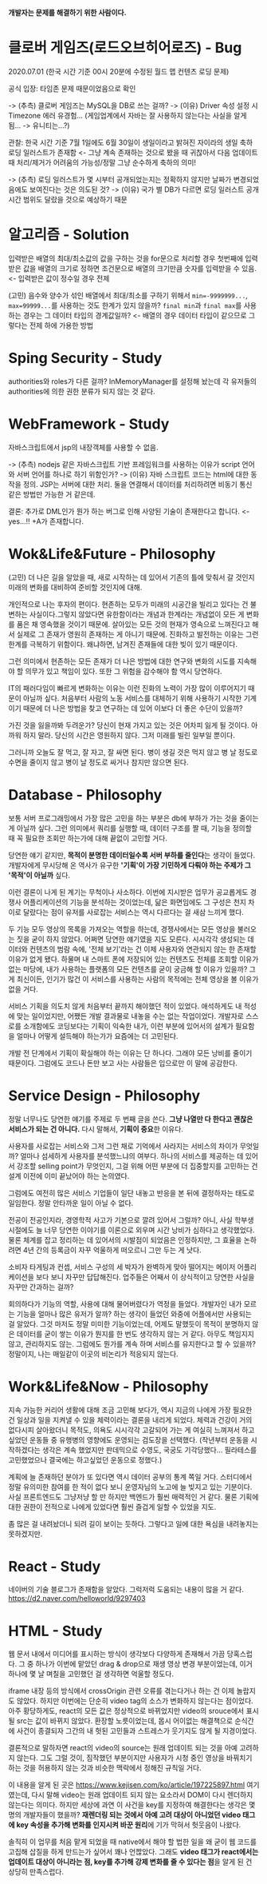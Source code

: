 **개발자는 문제를 해결하기 위한 사람이다.**

# 클로버 게임즈(로드오브히어로즈) - Bug

2020.07.01 (한국 시간 기준 00시 20분에 수정된 월드 맵 컨텐츠 로딩 문제)

공식 입장: 타임존 문제 때문이었음으로 확인

-> (추측) 클로버 게임즈는 MySQL을 DB로 쓰는 걸까? -> (이유) Driver 속성 설정 시 Timezone 에러 유경험... (게임업계에서 자바는 잘 사용하지 않는다는 사실을 알게 됨... -> 유니티는...?)

관찰: 한국 시간 기준 7월 1일에도 6월 30일이 생일이라고 밝혀진 자이라의 생일 축하 로딩 일러스트가 존재함 <- 그냥 계속 존재하는 것으로 봤을 때 귀찮아서 다음 업데이트 때 처리/제거가 어려움의 가능성/정말 그냥 순수하게 축하의 의미!

-> (추측) 로딩 일러스트가 몇 시부터 공개되었는지는 정확하지 않지만 날짜가 변경되었음에도 보여진다는 것은 의도된 것? -> (이유) 국가 별 DB가 다르면 로딩 일러스트 공개 시간 범위도 달랐을 것으로 예상하기 때문

# 알고리즘 - Solution

입력받은 배열의 최대/최소값의 값을 구하는 것을 for문으로 처리할 경우 첫번째에 입력받은 값을 배열의 크기로 정하면 조건문으로 배열의 크기만큼 숫자를 입력받을 수 있음. <- 입력받은 값이 정수일 경우 전제

(고민) 음수와 양수가 섞인 배열에서 최대/최소를 구하기 위해서 `min=-9999999...`, `max=99999...`를 사용하는 것도 한계가 있지 않을까? `final min`과 `final max`를 사용하는 경우는 그 데이터 타입의 경계값일까? <- 배열의 경우 데이터 타입이 같으므로 그렇다는 전제 하에 가용한 방법

# Sping Security -  Study

authorities와 roles가 다른 걸까? InMemoryManager를 설정해 놨는데 각 유저들의 authorities에 의한 권한 분류가 되지 않는 것 같다.

# WebFramework - Study

자바스크립트에서 jsp의 내장객체를 사용할 수 없음.

-> (추측) nodejs 같은 자바스크립트 기반 프레임워크를 사용하는 이유가 script 언어와 서버 언어를 하나로 하기 위함인가? -> (이유) 자바 스크립트 코드는 html에 대한 동작을 정의. JSP는 서버에 대한 처리. 둘을 연결해서 데이터를 처리하려면 비동기 통신 같은 방법만 가능한 거 같은데. 

결론: 추가로 DML인가 뭔가 하는 버그로 인해 사양된 기술이 존재한다고 합니다. <-yes...!! +A가 존재합니다.

# Wok&Life&Future - Philosophy

(고민) 더 나은 길을 알았을 때, 새로 시작하는 데 있어서 기존의 틀에 맞춰서 갈 것인지 미래의 변화를 대비하여 준비할 것인지에 대해.

개인적으로 나는 후자의 편이다. 현존하는 모두가 미래의 시공간을 빌리고 있다는 건 불변하는 사실이다.그렇지 않았다면 유한함이라는 개념과 한계라는 개념없이 모든 게 변화를 품은 채 영속했을 것이기 때문에. 살아있는 모든 것의 현재가 영속으로 느껴진다고 해서 실제로 그 존재가 영원히 존재하는 게 아니기 때문에. 진화하고 발전하는 이유는 그런 한계를 극복하기 위함이다. 왜냐하면, 남겨진 존재들에 대한 빚이 있기 때문이다.

그런 의미에서 현존하는 모든 존재가 더 나은 방법에 대한 연구와 변화의 시도를 지속해야 할 의무가 있고 책임이 있다. 또한 그 위험을 감수해야 함 역시 당연하다.

IT의 패러다임이 빠르게 변화하는 이유는 이런 진화의 노력이 가장 많이 이루어지기 때문이 아닐까 싶다. 처음부터 사람의 노동 서비스를 대체하기 위해 사용하기 시작한 기계이기 때문에 더 나은 방법을 찾고 연구하는 데 있어 이보다 더 좋은 수단이 있을까?

가진 것을 잃을까봐 두려운가? 당신이 현재 가지고 있는 것은 어차피 잃게 될 것이다. 아까워 하지 말라. 당신의 시간은 영원하지 않다. 그저 미래를 빌린 일부일 뿐이다.

그러니까 오늘도 잘 먹고, 잘 자고, 잘 싸면 된다. 병이 생길 것은 먹지 않고 병 날 정도로 수면을 줄이지 않고 병이 날 정도로 싸거나 참지만 않으면 된다.

# Database - Philosophy

보통 서버 프로그래밍에서 가장 많은 고민을 하는 부분은 db에 부하가 가는 것을 줄이는 게 아닐까 싶다. 그런 의미에서 쿼리를 실행할 때, 데이터 구조를 짤 때, 기능을 정의할 때 꼭 필요한 조회만 하는가에 대해 끝없이 고민할 거다.

당연한 얘기 같지만, **목적이 분명한 데이터일수록 서버 부하를 줄인다**는 생각이 들었다. 개발자에게 무시당해 온 역사가 유구한 **'기획'이 가장 기민하게 다뤄야 하는 주제가 그 '목적'이 아닐까** 싶다.

이런 결론이 나게 된 계기는 무척이나 사소하다. 이번에 지시받은 업무가 공교롭게도 경쟁사 어플리케이션의 기능을 분석하는 것이었는데, 닮은 화면임에도 그 구성은 천지 차이로 달랐다는 점이 유저를 사로잡는 서비스는 역시 다르다는 걸 새삼 느끼게 했다.

두 기능 모두 영상의 목록을 가져오는 역할을 하는데, 경쟁사에서는 모든 영상을 불러오는 짓을 굳이 하지 않았다. 어쩌면 당연한 얘기였을 지도 모른다. 시시각각 생성되는 데이터와 컨텐츠의 범람 속에, '전체 보기'라는 건 이제 사용자와 연관되지 않는 한 존재할 이유가 없게 됐다. 하물며 내 스마트 폰에 저장되어 있는 컨텐츠도 전체를 조회할 이유가 없는 마당에, 내가 사용하는 플랫폼의 모든 컨텐츠를 굳이 궁금해 할 이유가 있을까? 그게 최신이든, 인기가 많건 이 서비스를 사용하는 사람의 목적에는 전체 영상을 볼 이유가 없을 거다.

서비스 기획을 의도치 않게 처음부터 끝까지 해야했던 적이 있었다. 애석하게도 내 적성에 맞는 일이었지만, 어쨌든 개발 결과물로 내놓을 수는 없는 작업이었다. 개발자로 스스로를 소개함에도 코딩보다는 기획이 익숙한 내가, 이런 부분에 있어서의 설계가 필요함을 얼마나 어떻게 설득해야 하는가가 요즘에는 더 고민된다.

개발 전 단계에서 기획이 확실해야 하는 이유는 단 하나다. 그래야 모든 낭비를 줄이기 때문이다. 그럼에도 코드나 돈만 보고 사는 사람들은 입으로만 이 말에 공감한다.

# Service Design - Philosophy

정말 너무나도 당연한 얘기를 주제로 두 번째 글을 쓴다. **그냥 나열만 다 한다고 괜찮은 서비스가 되는 건 아니다.** 다시 말해서, **기획이 중요**한 이유다.

사용자를 사로잡는 서비스와 그저 그런 채로 기억에서 사라지는 서비스의 차이가 무엇일까? 얼마나 섬세하게 사용자를 분석했느냐의 여부다. 하나의 서비스를 제공하는 데 있어서 강조할 selling point가 무엇인지, 그걸 위해 어떤 부분에 더 집중할지를 고민하는 건 설계 이전에 이미 끝났어야 하는 논의였다.

그럼에도 여전히 많은 서비스 기업들이 일단 내놓고 반응을 본 뒤에 결정하자는 태도로 일임한다. 정말 안타까운 일이 아닐 수 없다.

전공이 전공인지라, 경영학적 사고가 기본으로 깔려 있어서 그럴까? 아니, 사실 학부생 시절에도 늘 너무 당연한 이야기를 이론으로 외우며 시간 낭비가 심하다고 생각했었다. 물론 체계를 잡고 정리하는 데 있어서의 시발점이 되었음은 인정하지만, 그 효율을 논하려면 4년 간의 등록금이 자꾸 억울하게 떠오르니 그만 두는 게 낫다.

소비자 타게팅과 컨셉, 서비스 구성의 세 박자가 완벽하게 맞아 떨어지는 메이저 어플리케이션을 보다 보니 자꾸만 답답해진다. 업주들은 어째서 이 상식적이고 당연한 사실을 자꾸만 간과하는 걸까?

회의하다가 기능의 역할, 사용에 대해 물어버렸다가 역정을 들었다. 개발자인 내가 모르는 기능을 얼마나 많은 유저가 알까? 하는 생각이 들었던 와중에 어플에서만 사용되는 걸 알았다. 그것 마저도 정말 미미한 기능이었는데, 어제도 말했듯이 목적이 분명하지 않은 데이터를 굳이 쌓는 이유가 뭔지를 한 번도 생각하지 않는 거 같다. 아무도 책임지지 않고, 관리하지도 않는. 그럼에도 뭔가를 계속 하며 서비스를 유지한다고 할 수 있을까? 정말이지, 나는 매일같이 이곳의 비논리가 적응되지 않는다.

# Work&Life&Now - Philosophy

지속 가능한 커리어 생활에 대해 조금 고민해 보다가, 역시 지금의 나에게 가장 필요한 건 일상과 일을 지켜낼 수 있을 체력이라는 결론을 내리게 되었다. 체력과 건강이 거의 없다시피 살아왔더니 목적도, 의욕도 시시각각 고갈되어 가는 게 여실히 느껴져서 하고 싶었던 운동들 중 유행병의 영향에도 운영되는 검도장을 선택했다. (작년부터 운동을 시작하겠다는 생각은 계속 했었지만 판데믹으로 수영도, 국궁도 기각당했다... 필라테스를 고민했었으나 결국에는 하고싶었던 운동으로 정했다.)

계획에 늘 존재하던 분야가 또 있다면 역시 데이터 공부의 통계 쪽일 거다. 스터디에서 정말 유의미한 참여를 한 적이 없다 보니 운영자님의 노고에 늘 빚지고 있는 기분이다. 사실 프론트엔드도 그냥저냥 할 만 하지만 백엔드가 훨씬 매력적인 거 같다. 물론 기획에 대한 권한이 전적으로 나에게 있었다면 훨씬 즐겁게 일할 수 있었을 지도.

좀 많은 걸 내려놨더니 되려 길이 보이는 듯하다. 그렇다고 일에 대한 욕심을 내려놓지는 못하겠지만.

# React - Study

네이버의 기술 블로그가 존재함을 알았다. 그럭저럭 도움되는 내용이 많을 거 같다.
https://d2.naver.com/helloworld/9297403

# HTML - Study

웹 문서 내에서 미디어를 표시하는 방식이 생각보다 다양하게 존재해서 가끔 당혹스럽다. 그 중 하나가 이번에 맡았던 drag & drop으로 재생 영상 변경 부분이었는데, 이거 하나에 몇 날 며칠을 고민했던 걸 생각하면 억울할 정도다.

iframe 내장 등의 방식에서 crossOrigin 관련 오류를 겪는다거나 하는 건 이제 놀랍지도 않았다. 하지만 이번에는 단순히 video tag의 소스가 변화하지 않는다는 점이었다. 아주 황당하게도, react의 모든 값은 정상적으로 바뀌었지만 video의 srouce에서 표시될 src는 값이 바뀌지 않았다. 환장할 노릇이었는데, 몹시 어이없는 해결책으로 순식간에 사건이 종결되자 그간의 내 헛된 고민들과 스트레스가 웃기지도 않게 될 지경이었다.

결론적으로 말하자면 react의 video의 source는 원래 업데이트 되는 것을 아예 고려하지 않는다. 그도 그럴 것이, 짐작했던 부분이지만 사용자가 시청 중인 영상을 바꿔치기 하는 것을 허용하지 않는 것과 비슷한 맥락에서 정해진 규칙일 거다.

이 내용을 알게 된 곳은 https://www.kejisen.com/ko/article/197225897.html 여기였는데, 다시 말해 video는 원래 업데이트 되지 않는 요소라서 DOM이 다시 렌더하지 않는다는 의미다. 하지만 세상에 과연 이 사건을 key를 지정하여 해결한다는 생각은 몇 명의 개발자들이 했을까? **재렌더링 되는 것에서 아예 고려 대상이 아니었던 video 태그에 key 속성을 추가해 변화를 인지시켜 바꾼 원리**에 기가 막혀서 헛웃음이 나왔다.

솔직히 이 업무를 처음 맡게 되었을 때 native에서 해야 할 법한 일을 왜 굳이 웹 코드를 고집해 삽질을 하게 만드는가 싶어서 꽤나 언짢았다. 그래도 **video 태그가 react에서는 업데이트 대상이 아니라는 점, key를 추가해 강제 변화를 줄 수 있다는 점**을 알게 된 건 상당히 만족스럽다.

